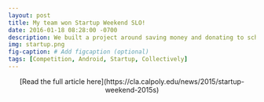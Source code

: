 ```yaml
---
layout: post
title: My team won Startup Weekend SLO!
date: 2016-01-18 08:28:00 -0700
description: We built a project around saving money and donating to schools.
img: startup.png
fig-caption: # Add figcaption (optional)
tags: [Competition, Android, Startup, Collectively]
---
```


<p align="center">
  [Read the full article here](https://cla.calpoly.edu/news/2015/startup-weekend-2015s)
</p>
